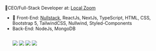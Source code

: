 💼CEO/Full-Stack Developer at: <a href='https://github.com/BrendonSSilva/Local-Zoom?tab=readme-ov-file' target='_blank'>Local Zoom</a>

- 🔭 Front-End: <a href='https://nullstack.app/' target='_blank'>Nullstack</a>, ReactJs, NextJs, TypeScript, HTML, CSS, Bootstrap 5, TailwindCSS, Nullwind, Styled-Components
- Back-End: NodeJs, MongoDB
    ##
  <div>
  <a href="https://instagram.com/devbrendon" target="_blank"><img src="https://img.shields.io/badge/-Instagram-%23E4405F?style=for-the-   badge&logo=instagram&logoColor=white" target="_blank"></a>
   <a href="https://contate.me/brendonssilva" target="_blank"><img src="https://img.shields.io/badge/WhatsApp-25D366?style=for-the-badge&logo=whatsapp&logoColor=white" target="_blank"></a>
   <a href = "mailto:brendon.dasilva03@gmail.com"><img src="https://img.shields.io/badge/Gmail-D14836?style=for-the-badge&logo=gmail&logoColor=white" target="_blank"></a>
  <a href="https://www.linkedin.com/in/brendon-silva" target="_blank"><img src="https://img.shields.io/badge/-LinkedIn-%230077B5?style=for-the-badge&logo=linkedin&logoColor=white" target="_blank"></a> 
  </div>
